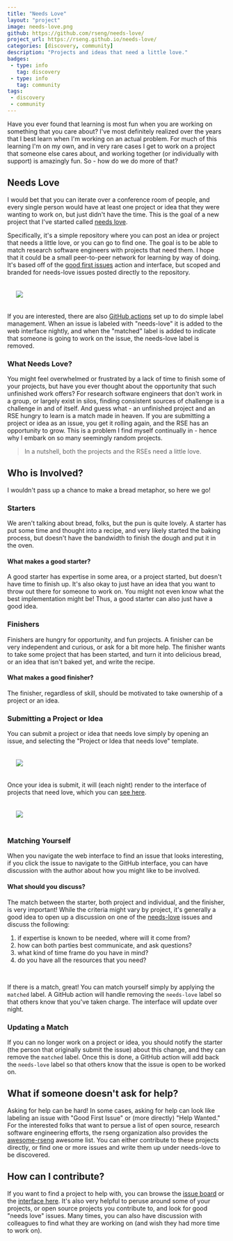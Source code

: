 ```yaml
---
title: "Needs Love"
layout: "project"
image: needs-love.png
github: https://github.com/rseng/needs-love/
project_url: https://rseng.github.io/needs-love/
categories: [discovery, community]
description: "Projects and ideas that need a little love."
badges:
 - type: info
   tag: discovery
 - type: info
   tag: community
tags:
 - discovery
 - community
---
```



Have you ever found that learning is most fun when you are working on something
that you care about? I've most definitely realized over the years that I best learn
when I'm working on an actual problem. For much of this learning I'm on my own,
and in very rare cases I get to work on a project that someone else cares about,
and working together (or individually with support) is amazingly fun. So - how do
we do more of that?

## Needs Love

I would bet that you can iterate over a conference room of people, and every
single person would have at least one project or idea that they were wanting
to work on, but just didn't have the time. This is the goal of a new project
that I've started called <a href="https://github.com/rseng/needs-love" target="_blank">needs love</a>.

Specifically, it's a simple repository where you can post an idea or project
that needs a little love, or you can go to find one. The goal is to be able
to  match research software engineers with projects that need them.
I hope that it could be a small peer-to-peer network for learning by way of doing.
It's based off of the <a href="https://github.com/rseng/good-first-issues" target="_blank">good first issues</a>
action and interface, but scoped and branded for needs-love issues posted
directly to the repository.

<div style="padding:20px">
<img src="https://raw.githubusercontent.com/rseng/needs-love/master/img/needs-love.jpg">
</div>

If you are interested, there are also <a href="https://github.com/rseng/needs-love/tree/master/.github/workflows" target="_blank">GitHub actions</a> 
set up to do simple label management. When an issue is labeled with "needs-love" it is added
to the web interface nightly, and when the "matched" label is added to indicate that
someone is going to work on the issue, the needs-love label is removed.


### What Needs Love?

You might feel overwhelmed or frustrated by a lack of time to finish
some of your projects, but have you ever thought about the opportunity
that such unfinished work offers? For research software engineers that don't work in a group, or largely
exist in silos, finding consistent sources of challenge is a challenge
in and of itself. And guess what - an unfinished project and an RSE
hungry to learn is a match made in heaven. If you are submitting a project or idea
as an issue, you get it rolling again, and the RSE has an opportunity to grow. This is a problem
I find myself continually in - hence why I embark on so many seemingly random
projects.

> In a nutshell, both the projects and the RSEs need a little love.

## Who is Involved?

I wouldn't pass up a chance to make a bread metaphor, so here we go!

### Starters

We aren't talking about bread, folks, but the pun is quite lovely. A starter
has put some time and thought into a recipe, and very likely started the baking
process, but doesn't have the bandwidth to finish the dough and put it in the oven.

#### What makes a good starter?

A good starter has expertise in some area, or a project started, but doesn't have time to finish up.
It's also okay to just have an idea that you want to throw out there for someone to work on.
You might not even know what the best implementation might be! Thus, a good starter
can also just have a good idea.

### Finishers

Finishers are hungry for opportunity, and fun projects. A finisher can be
very independent and curious, or ask for a bit more help. The finisher wants
to take some project that has been started, and turn it into delicious bread,
or an idea that isn't baked yet, and write the recipe.

#### What makes a good finisher?

The finisher, regardless of skill, should be motivated to take ownership of a project
or an idea.

### Submitting a Project or Idea

You can submit a project or idea that needs love simply by opening an issue, and selecting
the "Project or Idea that needs love" template.

<div style="padding:20px">
<img src="https://raw.githubusercontent.com/rseng/needs-love/master/img/needs-love-template.png">
</div>

Once your idea is submit, it will (each night) render to the interface of
projects that need love, which you can <a href="https://rseng.github.io/needs-love/" target="_blank">see here</a>.

<div style="padding:20px">
<img src="https://raw.githubusercontent.com/rseng/needs-love/master/img/needs-love-interface.png">
</div>


### Matching Yourself

When you navigate the web interface to find an issue that looks interesting,
if you click the issue to navigate to the GitHub interface, you can have discussion
with the author about how you might like to be involved. 

#### What should you discuss?

The match between the starter, both project and individual, and the finisher,
is very important! While the criteria might vary by project, it's generally a good
idea to open up a discussion on one of the <a href="https://github.com/rseng/needs-love/issues?q=is%3Aissue+is%3Aopen+label%3Aneeds-love" target="_blank">needs-love</a> issues and discuss the following:

<ol class="custom-counter">
  <li>if expertise is known to be needed, where will it come from?</li>
  <li>how can both parties best communicate, and ask questions?</li>
  <li>what kind of time frame do you have in mind?</li>
  <li>do you have all the resources that you need?</li>
</ol>

<br>

If there is a match, great! You can match yourself simply by applying the `matched` label. A GitHub action
will handle removing the `needs-love` label so that others know that you've taken
charge. The interface will update over night.

### Updating a Match

If you can no longer work on a project or idea, you should notify the starter 
(the person that originally submit the issue) about this change, and they
can remove the `matched` label. Once this is done, a GitHub action will
add back the `needs-love` label so that others know that the issue is open to be
worked on.

## What if someone doesn't ask for help?

Asking for help can be hard! In some cases, asking for help can look like labeling
an issue with "Good First Issue" or (more directly) "Help Wanted." For the interested folks that want to
persue a list of open source, research software engineering efforts, the rseng organization also provides the 
<a href="https://github.com/rseng/awesome-rseng" target="_blank">awesome-rseng</a> awesome list.
You can either contribute to these projects directly, or find one or more issues and write
them up under needs-love to be discovered.

## How can I contribute?

If you want to find a project to help with, you can browse the
<a href="https://github.com/rseng/needs-love/issues?q=is%3Aissue+is%3Aopen+label%3Aneeds-love" target="_blank">issue board</a>
 or the <a href="https://rseng.github.io/needs-love/" target="_blank">interface here</a>.
It's also very helpful to peruse around some of your projects, or open source projects
you contribute to, and look for good "needs love" issues. Many times, you can also have discussion
with colleagues to find what they are working on (and wish they had more time to work on).
